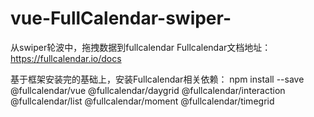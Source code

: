 # vue-FullCalendar-swiper-
从swiper轮波中，拖拽数据到fullcalendar
Fullcalendar文档地址：https://fullcalendar.io/docs


基于框架安装完的基础上，安装Fullcalendar相关依赖：
npm install --save @fullcalendar/vue @fullcalendar/daygrid @fullcalendar/interaction @fullcalendar/list @fullcalendar/moment @fullcalendar/timegrid

 
